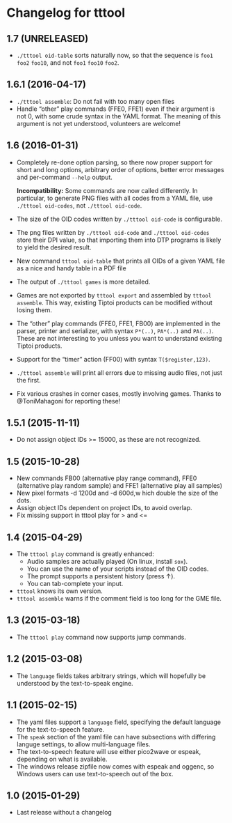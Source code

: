 # Changelog for tttool

## 1.7 (UNRELEASED)

 * `./tttool oid-table` sorts naturally now, so that the sequence is `foo1`
   `foo2` `foo10`, and not `foo1` `foo10` `foo2`.

## 1.6.1 (2016-04-17)

 * `./tttool assemble`: Do not fail with too many open files
 * Handle “other” play commands (FFE0, FFE1) even if their argument is not 0,
   with some crude syntax in the YAML format. The meaning of this argument is
   not yet understood, volunteers are welcome!

## 1.6 (2016-01-31)

 * Completely re-done option parsing, so there now proper support for short and
   long options, arbitrary order of options, better error messages and
   per-command `--help` output.

   **Incompatibility:** Some commands are now called differently. In
   particular, to generate PNG files with all codes from a YAML file, use
   `./tttool oid-codes`, not `./tttool oid-code`.
 * The size of the OID codes written by `./tttool oid-code` is configurable.
 * The png files written by `./tttool oid-code` and `./tttool oid-codes` store
   their DPI value, so that importing them into DTP programs is likely to yield
   the desired result.
 * New command `tttool oid-table` that prints all OIDs of a given YAML file as
   a nice and handy table in a PDF file
 * The output of `./tttool games` is more detailed.
 * Games are not exported by `tttool export` and assembled by `tttool
   assemble`. This way, existing Tiptoi products can be modified without losing
   them.
 * The “other” play commands (FFE0, FFE1, FB00) are implemented in the parser,
   printer and serializer, with syntax `P*(..)`, `PA*(..)` and `PA(..)`. These
   are not interesting to you unless you want to understand existing Tiptoi
   products.
 * Support for the “timer” action (FF00) with syntax `T($register,123)`.
 * `./tttool assemble` will print all errors due to missing audio files, not
   just the first.
 * Fix various crashes in corner cases, mostly involving games. Thanks to
   @ToniMahagoni for reporting these!

## 1.5.1 (2015-11-11)

 * Do not assign object IDs >= 15000, as these are not recognized.

## 1.5 (2015-10-28)

 * New commands FB00 (alternative play range command), FFE0 (alternative
   play random sample) and FFE1 (alternative play all samples)
 * New pixel formats -d 1200d and -d 600d,w hich double the size of the
   dots.
 * Assign object IDs dependent on project IDs, to avoid overlap.
 * Fix missing support in tttool play for > and <=

## 1.4 (2015-04-29)

 * The `tttool play` command is greatly enhanced:
   + Audio samples are actually played (On linux, install `sox`).
   + You can use the name of your scripts instead of the OID codes.
   + The prompt supports a persistent history (press ↑).
   + You can tab-complete your input.
 * `tttool` knows its own version.
 * `tttool assemble` warns if the comment field is too long for the GME file.

## 1.3 (2015-03-18)

 * The `tttool play` command now supports jump commands.

## 1.2 (2015-03-08)

 * The `language` fields takes arbitrary strings, which will hopefully be
   understood by the text-to-speak engine.

## 1.1 (2015-02-15)

 * The yaml files support a `language` field, specifying the default language
   for the text-to-speech feature.
 * The `speak` section of the yaml file can have subsections with differing
   languge settings, to allow multi-language files.
 * The text-to-speech feature will use either pico2wave or espeak, depending on
   what is available.
 * The windows release zipfile now comes with espeak and oggenc, so Windows users
   can use text-to-speech out of the box.

## 1.0 (2015-01-29)

 * Last release without a changelog
